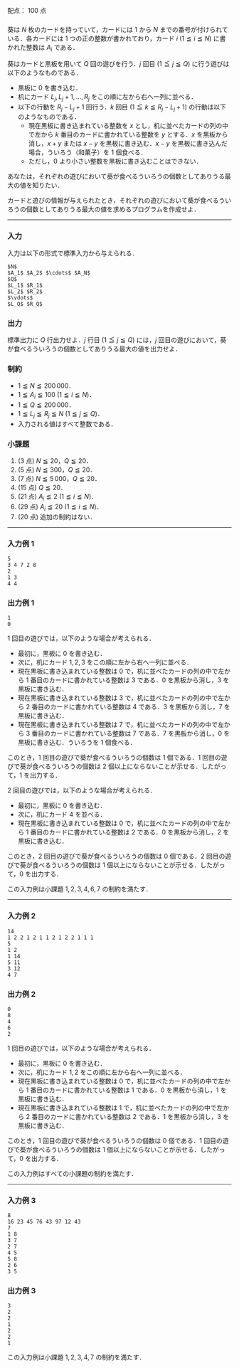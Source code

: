 配点： $100$ 点

###

葵は $N$ 枚のカードを持っていて，カードには $1$ から $N$ までの番号が付けられている．各カードには $1$ つの正の整数が書かれており，カード $i$ ($1 \leqq i \leqq N$) に書かれた整数は $A_i$ である．

葵はカードと黒板を用いて $Q$ 回の遊びを行う．$j$ 回目 ($1 \leqq j \leqq Q$) に行う遊びは以下のようなものである．

- 黒板に $0$ を書き込む．
- 机にカード $L_j, L_j + 1, \dots, R_j$ をこの順に左から右へ一列に並べる．
- 以下の行動を $R_j - L_j + 1$ 回行う．$k$ 回目 ($1 \leqq k \leqq R_j - L_j + 1$) の行動は以下のようなものである．
    - 現在黒板に書き込まれている整数を $x$ とし，机に並べたカードの列の中で左から $k$ 番目のカードに書かれている整数を $y$ とする．$x$ を黒板から消し，$x + y$ または $x - y$ を黒板に書き込む．$x - y$ を黒板に書き込んだ場合，ういろう（和菓子）を $1$ 個食べる．
    - ただし，$0$ より小さい整数を黒板に書き込むことはできない．

あなたは，それぞれの遊びにおいて葵が食べるういろうの個数としてありうる最大の値を知りたい．

カードと遊びの情報が与えられたとき，それぞれの遊びにおいて葵が食べるういろうの個数としてありうる最大の値を求めるプログラムを作成せよ．

---

### 入力

入力は以下の形式で標準入力から与えられる．

~~~
$N$
$A_1$ $A_2$ $\cdots$ $A_N$
$Q$
$L_1$ $R_1$
$L_2$ $R_2$
$\vdots$
$L_Q$ $R_Q$
~~~

### 出力

標準出力に $Q$ 行出力せよ．$j$ 行目 ($1 \leqq j \leqq Q$) には，$j$ 回目の遊びにおいて，葵が食べるういろうの個数としてありうる最大の値を出力せよ．

### 制約

- $1 \leqq N \leqq 200\,000$．
- $1 \leqq A_i \leqq 100$ ($1 \leqq i \leqq N$)．
- $1 \leqq Q \leqq 200\,000$．
- $1 \leqq L_j \leqq R_j \leqq N$ ($1 \leqq j \leqq Q$)．
- 入力される値はすべて整数である．

### 小課題

1. ($3$ 点) $N \leqq 20$，$Q \leqq 20$．
2. ($5$ 点) $N \leqq 300$，$Q \leqq 20$．
3. ($7$ 点) $N \leqq 5\,000$，$Q \leqq 20$．
4. ($15$ 点) $Q \leqq 20$．
5. ($21$ 点) $A_i \leqq 2$ ($1 \leqq i \leqq N$)．
6. ($29$ 点) $A_i \leqq 20$ ($1 \leqq i \leqq N$)．
7. ($20$ 点) 追加の制約はない．

---

### 入力例 1

~~~
5
3 4 7 2 8
2
1 3
4 4
~~~

### 出力例 1

~~~
1
0
~~~

$1$ 回目の遊びでは，以下のような場合が考えられる．

- 最初に，黒板に $0$ を書き込む．
- 次に，机にカード $1, 2, 3$ をこの順に左から右へ一列に並べる．
- 現在黒板に書き込まれている整数は $0$ で，机に並べたカードの列の中で左から $1$ 番目のカードに書かれている整数は $3$ である．$0$ を黒板から消し，$3$ を黒板に書き込む．
- 現在黒板に書き込まれている整数は $3$ で，机に並べたカードの列の中で左から $2$ 番目のカードに書かれている整数は $4$ である．$3$ を黒板から消し，$7$ を黒板に書き込む．
- 現在黒板に書き込まれている整数は $7$ で，机に並べたカードの列の中で左から $3$ 番目のカードに書かれている整数は $7$ である．$7$ を黒板から消し，$0$ を黒板に書き込む．ういろうを $1$ 個食べる．

このとき，$1$ 回目の遊びで葵が食べるういろうの個数は $1$ 個である．$1$ 回目の遊びで葵が食べるういろうの個数は $2$ 個以上にならないことが示せる．したがって，$1$ を出力する．

$2$ 回目の遊びでは，以下のような場合が考えられる．

- 最初に，黒板に $0$ を書き込む．
- 次に，机にカード $4$ を並べる．
- 現在黒板に書き込まれている整数は $0$ で，机に並べたカードの列の中で左から $1$ 番目のカードに書かれている整数は $2$ である．$0$ を黒板から消し，$2$ を黒板に書き込む．

このとき，$2$ 回目の遊びで葵が食べるういろうの個数は $0$ 個である．$2$ 回目の遊びで葵が食べるういろうの個数は $1$ 個以上にならないことが示せる．したがって，$0$ を出力する．

この入力例は小課題 $1,2,3,4,6,7$ の制約を満たす．

---

### 入力例 2

~~~
14
1 2 2 1 2 1 1 2 1 2 2 1 1 1
5
1 2
1 14
5 11
3 12
4 7
~~~

### 出力例 2

~~~
0
8
4
6
2
~~~

$1$ 回目の遊びでは，以下のような場合が考えられる．

- 最初に，黒板に $0$ を書き込む．
- 次に，机にカード $1, 2$ をこの順に左から右へ一列に並べる．
- 現在黒板に書き込まれている整数は $0$ で，机に並べたカードの列の中で左から $1$ 番目のカードに書かれている整数は $1$ である．$0$ を黒板から消し，$1$ を黒板に書き込む．
- 現在黒板に書き込まれている整数は $1$ で，机に並べたカードの列の中で左から $2$ 番目のカードに書かれている整数は $2$ である．$1$ を黒板から消し，$3$ を黒板に書き込む．

このとき，$1$ 回目の遊びで葵が食べるういろうの個数は $0$ 個である．$1$ 回目の遊びで葵が食べるういろうの個数は $1$ 個以上にならないことが示せる．したがって，$0$ を出力する．

この入力例はすべての小課題の制約を満たす．

---

### 入力例 3

~~~
8
16 23 45 76 43 97 12 43
7
1 8
3 7
2 7
4 5
5 8
2 6
3 5
~~~

### 出力例 3

~~~
3
2
2
1
2
2
1
~~~

この入力例は小課題 $1,2,3,4,7$ の制約を満たす．

